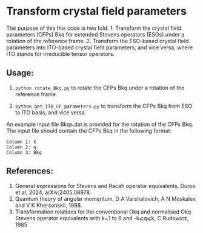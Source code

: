 # Transform crystal field parameters

The purpose of this this code is two fold. 1. Transform the crystal field parameters (CFPs) Bkq for extended Stevens operators (ESOs) under a rotation of the reference frame. 2. Transform the ESO-based crystal field parameters into ITO-based crystal field parameters, and vice versa, where ITO stands for irreducible tensor operators.

## Usage:

1. ```python rotate_Bkq.py``` to rotate the CFPs Bkq under a rotation of the reference frame.

2. ```python get_ITO_CF_parameters.py``` to transform the CFPs Bkq from ESO to ITO basis, and vice versa.

An example input file Bkqs.dat is provided for the rotation of the CFPs Bkq. The input file should contain the CFPs Bkq in the following format:

```
Column 1: k
Column 2: q
Column 3: Bkq
```

## References:

1. General expressions for Stevens and Racah operator equivalents, Duros et al, 2024, arXiv:2405.08978.
2. Quantum theory of angular momentum, D A Varshalovich, A N Moskalev, and V K Khersonskii, 1988. 
3. Transformation relations for the conventional Okq and normalised Okq Stevens operator equivalents with k=1 to 6 and -k⩽q⩽k, C Rudowicz, 1985

